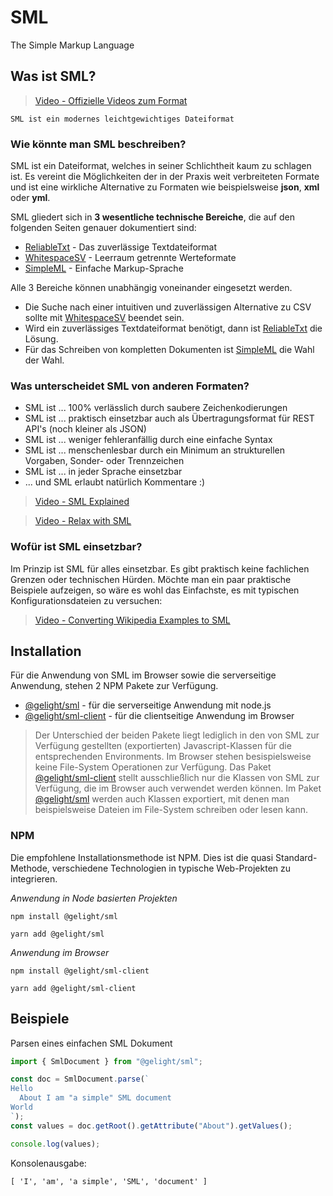 # SML

The Simple Markup Language

## Was ist SML?

> [Video - Offizielle Videos zum Format](https://www.youtube.com/channel/UCSVt-9JcnxfTFnztnLEQQug)

    SML ist ein modernes leichtgewichtiges Dateiformat

### Wie könnte man SML beschreiben?

SML ist ein Dateiformat, welches in seiner Schlichtheit kaum zu schlagen ist.
Es vereint die Möglichkeiten der in der Praxis weit verbreiteten Formate und ist eine wirkliche Alternative zu Formaten wie beispielsweise **json**, **xml** oder **yml**.

SML gliedert sich in **3 wesentliche technische Bereiche**, die auf den folgenden Seiten genauer dokumentiert sind:
* [ReliableTxt](https://www.reliabletxt.com) - Das zuverlässige Textdateiformat
* [WhitespaceSV](https://www.whitespacesv.com) - Leerraum getrennte Werteformate
* [SimpleML](https://www.simpleml.com) - Einfache Markup-Sprache

Alle 3 Bereiche können unabhängig voneinander eingesetzt werden.
* Die Suche nach einer intuitiven und zuverlässigen Alternative zu CSV sollte mit [WhitespaceSV](https://www.whitespacesv.com) beendet sein.
* Wird ein zuverlässiges Textdateiformat benötigt, dann ist [ReliableTxt](https://www.reliabletxt.com) die Lösung.
* Für das Schreiben von kompletten Dokumenten ist [SimpleML](https://www.simpleml.com) die Wahl der Wahl.

### Was unterscheidet SML von anderen Formaten?

* SML ist ... 100% verlässlich durch saubere Zeichenkodierungen
* SML ist ... praktisch einsetzbar auch als Übertragungsformat für REST API's (noch kleiner als JSON)
* SML ist ... weniger fehleranfällig durch eine einfache Syntax
* SML ist ... menschenlesbar durch ein Minimum an strukturellen Vorgaben, Sonder- oder Trennzeichen
* SML ist ... in jeder Sprache einsetzbar
* ... und SML erlaubt natürlich Kommentare :)

> [Video - SML Explained](https://www.youtube.com/watch?v=fBzMdzMtH-s)

> [Video - Relax with SML](https://www.youtube.com/watch?v=4zhejW3Qolg&t=3s)

### Wofür ist SML einsetzbar?

Im Prinzip ist SML für alles einsetzbar. Es gibt praktisch keine fachlichen Grenzen oder technischen Hürden. Möchte man ein paar praktische Beispiele aufzeigen, so wäre es wohl das Einfachste, es mit typischen Konfigurationsdateien zu versuchen:

> [Video - Converting Wikipedia Examples to SML](https://www.youtube.com/watch?v=6FzWTEKPCFw)

## Installation

Für die Anwendung von SML im Browser sowie die serverseitige Anwendung, stehen 2 NPM Pakete zur Verfügung.

* [@gelight/sml](https://www.npmjs.com/package/@gelight/sml) - für die serverseitige Anwendung mit node.js
* [@gelight/sml-client](https://www.npmjs.com/package/@gelight/sml-client) - für die clientseitige Anwendung im Browser


> Der Unterschied der beiden Pakete liegt lediglich in den von SML zur Verfügung gestellten (exportierten) Javascript-Klassen für die entsprechenden Environments. Im Browser stehen besispielsweise keine File-System Operationen zur Verfügung. Das Paket [@gelight/sml-client](https://www.npmjs.com/package/@gelight/sml-client) stellt ausschließlich nur die Klassen von SML zur Verfügung, die im Browser auch verwendet werden können. Im Paket [@gelight/sml](https://www.npmjs.com/package/@gelight/sml) werden auch Klassen exportiert, mit denen man beispielsweise Dateien im File-System schreiben oder lesen kann.

### NPM

Die empfohlene Installationsmethode ist NPM. Dies ist die quasi Standard-Methode, verschiedene Technologien in typische Web-Projekten zu integrieren.

*Anwendung in Node basierten Projekten*
```
npm install @gelight/sml
```
```
yarn add @gelight/sml
```

*Anwendung im Browser*
```
npm install @gelight/sml-client
```
```
yarn add @gelight/sml-client
```

## Beispiele

Parsen eines einfachen SML Dokument
```js
import { SmlDocument } from "@gelight/sml";

const doc = SmlDocument.parse(`
Hello
  About I am "a simple" SML document
World
`);
const values = doc.getRoot().getAttribute("About").getValues();

console.log(values);
```
Konsolenausgabe:
```
[ 'I', 'am', 'a simple', 'SML', 'document' ]
```